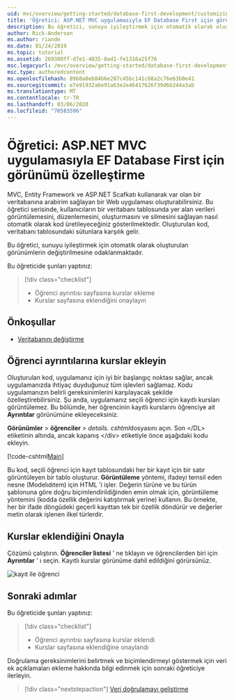 ```yaml
---
uid: mvc/overview/getting-started/database-first-development/customizing-a-view
title: 'Öğretici: ASP.NET MVC uygulamasıyla EF Database First için görünümü özelleştirme'
description: Bu öğretici, sunuyu iyileştirmek için otomatik olarak oluşturulan görünümlerin değiştirilmesine odaklanmaktadır.
author: Rick-Anderson
ms.author: riande
ms.date: 01/24/2019
ms.topic: tutorial
ms.assetid: 269380ff-d7e1-4035-8ad1-fe1316a25f76
msc.legacyurl: /mvc/overview/getting-started/database-first-development/customizing-a-view
msc.type: authoredcontent
ms.openlocfilehash: 89b8a0eb84b6e287c45bc141c68a2c76e63b0e41
ms.sourcegitcommit: e7e91932a6e91a63e2e46417626f39d6b244a3ab
ms.translationtype: MT
ms.contentlocale: tr-TR
ms.lasthandoff: 03/06/2020
ms.locfileid: "78583596"
---
```

# <a name="tutorial-customize-view-for-ef-database-first-with-aspnet-mvc-app"></a>Öğretici: ASP.NET MVC uygulamasıyla EF Database First için görünümü özelleştirme

MVC, Entity Framework ve ASP.NET Scafkatı kullanarak var olan bir veritabanına arabirim sağlayan bir Web uygulaması oluşturabilirsiniz. Bu öğretici serisinde, kullanıcıların bir veritabanı tablosunda yer alan verileri görüntülemesini, düzenlemesini, oluşturmasını ve silmesini sağlayan nasıl otomatik olarak kod üretileyeceğiniz gösterilmektedir. Oluşturulan kod, veritabanı tablosundaki sütunlara karşılık gelir.

Bu öğretici, sunuyu iyileştirmek için otomatik olarak oluşturulan görünümlerin değiştirilmesine odaklanmaktadır.

Bu öğreticide şunları yaptınız:

> [!div class="checklist"]
> * Öğrenci ayrıntısı sayfasına kurslar ekleme
> * Kurslar sayfasına eklendiğini onaylayın

## <a name="prerequisites"></a>Önkoşullar

* [Veritabanını değiştirme](changing-the-database.md)

## <a name="add-courses-to-student-detail"></a>Öğrenci ayrıntılarına kurslar ekleyin

Oluşturulan kod, uygulamanız için iyi bir başlangıç noktası sağlar, ancak uygulamanızda ihtiyaç duyduğunuz tüm işlevleri sağlamaz. Kodu uygulamanızın belirli gereksinimlerini karşılayacak şekilde özelleştirebilirsiniz. Şu anda, uygulamanız seçili öğrenci için kayıtlı kursları görüntülemez. Bu bölümde, her öğrencinin kayıtlı kurslarını öğrenciye ait **Ayrıntılar** görünümüne ekleyeceksiniz.

**Görünümler** > **öğrenciler** > *details. cshtml*dosyasını açın. Son &lt;/DL&gt; etiketinin altında, ancak kapanış &lt;/div&gt; etiketiyle önce aşağıdaki kodu ekleyin.

[!code-cshtml[Main](customizing-a-view/samples/sample1.cshtml)]

Bu kod, seçili öğrenci için kayıt tablosundaki her bir kayıt için bir satır görüntüleyen bir tablo oluşturur. **Görüntüleme** yöntemi, ifadeyi temsil eden nesne (Modelıdıtem) için HTML 'i işler. Değerin türüne ve bu türün şablonuna göre doğru biçimlendirildiğinden emin olmak için, görüntüleme yöntemini (kodda özellik değerini katıştırmak yerine) kullanın. Bu örnekte, her bir ifade döngüdeki geçerli kayıttan tek bir özellik döndürür ve değerler metin olarak işlenen ilkel türlerdir.

## <a name="confirm-courses-are-added"></a>Kurslar eklendiğini Onayla

Çözümü çalıştırın. **Öğrenciler listesi** ' ne tıklayın ve öğrencilerden biri için **Ayrıntılar** ' ı seçin. Kayıtlı kurslar görünüme dahil edildiğini görürsünüz.

![kayıt ile öğrenci](customizing-a-view/_static/image1.png)

## <a name="next-steps"></a>Sonraki adımlar
Bu öğreticide şunları yaptınız:

> [!div class="checklist"]
> * Öğrenci ayrıntısı sayfasına kurslar eklendi
> * Kurslar sayfasına eklendiğine onaylandı

Doğrulama gereksinimlerini belirtmek ve biçimlendirmeyi göstermek için veri ek açıklamaları ekleme hakkında bilgi edinmek için sonraki öğreticiye ilerleyin.
> [!div class="nextstepaction"]
> [Veri doğrulamayı geliştirme](enhancing-data-validation.md)
